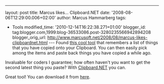 ---
layout: post
title: Marcus likes... Clipboard.NET
date: '2008-08-06T12:29:00.006+02:00'
author: Marcus Hammarberg
tags:
  - Tools
modified_time: '2010-12-14T16:22:38.271+01:00'
blogger_id: tag:blogger.com,1999:blog-36533086.post-3280235566942894208
blogger_orig_url: http://www.marcusoft.net/2008/08/marcus-likes-clipboardnet.html ---
Found [this cool tool](https://clipmon32.bountysource.com/) that remembers a
list of things that you have copied onto your Clipboard. You can then
easily pick among the items and
paste back things you have copied a while ago.

Invaluable for coders I guarantee; how often haven't you want to get the
second latest thing you paste? With
[Clipboard.NET](https://clipmon32.bountysource.com/) you can.

Great tool! You can download it from
[here](https://clipmon32.bountysource.com/downloads).
